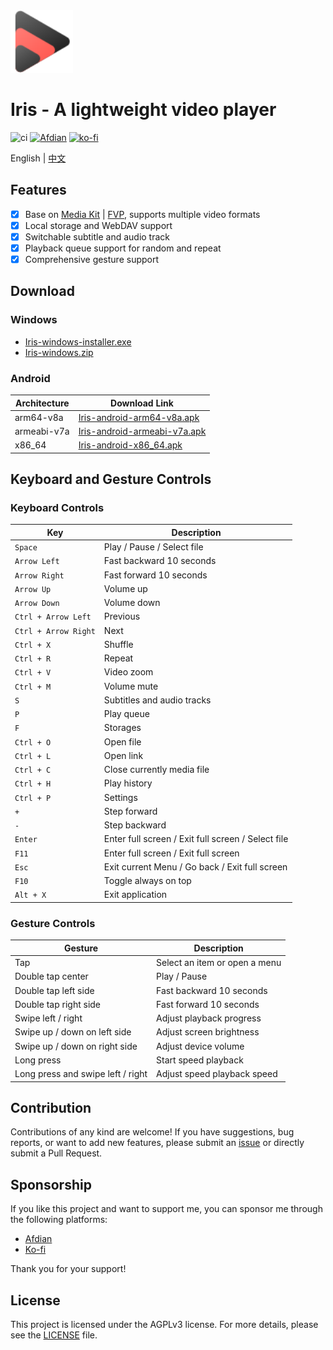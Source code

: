<img height="100px" width="100px" alt="icon" src="./assets/images/icon.svg"/>

# Iris - A lightweight video player

![ci](https://github.com/nini22P/Iris/actions/workflows/ci.yml/badge.svg)
<a href="https://afdian.com/a/nini22P"><img alt="Afdian" style="height: 30px;" src="https://pic1.afdiancdn.com/static/img/welcome/button-sponsorme.png"></a>
[![ko-fi](https://ko-fi.com/img/githubbutton_sm.svg)](https://ko-fi.com/nini22p)

English | [中文](./README_CN.md)

## Features

- [x] Base on [Media Kit](https://github.com/media-kit/media-kit) | [FVP](https://github.com/wang-bin/fvp), supports multiple video formats
- [x] Local storage and WebDAV support
- [x] Switchable subtitle and audio track
- [x] Playback queue support for random and repeat
- [x] Comprehensive gesture support

## Download

### Windows
- [Iris-windows-installer.exe](https://github.com/nini22P/Iris/releases/latest/download/Iris-windows-installer.exe)
- [Iris-windows.zip](https://github.com/nini22P/Iris/releases/latest/download/Iris-windows.zip)

### Android
| Architecture      | Download Link                                                            |
|-------------------|-------------------------------------------------------------------------|
| arm64-v8a         | [Iris-android-arm64-v8a.apk](https://github.com/nini22P/Iris/releases/latest/download/Iris-android-arm64-v8a.apk) |
| armeabi-v7a       | [Iris-android-armeabi-v7a.apk](https://github.com/nini22P/Iris/releases/latest/download/Iris-android-armeabi-v7a.apk) |
| x86_64            | [Iris-android-x86_64.apk](https://github.com/nini22P/Iris/releases/latest/download/Iris-android-x86_64.apk) |

## Keyboard and Gesture Controls

### Keyboard Controls
| Key                  | Description                              |
|----------------------|------------------------------------------|
| `Space`              | Play / Pause / Select file               |
| `Arrow Left`         | Fast backward 10 seconds                 |
| `Arrow Right`        | Fast forward 10 seconds                  |
| `Arrow Up`           | Volume up                                |
| `Arrow Down`         | Volume down                              |
| `Ctrl + Arrow Left`  | Previous                                 |
| `Ctrl + Arrow Right` | Next                                     |
| `Ctrl + X`           | Shuffle                                  |
| `Ctrl + R`           | Repeat                                   |
| `Ctrl + V`           | Video zoom                               |
| `Ctrl + M`           | Volume mute                              |
| `S`                  | Subtitles and audio tracks               |
| `P`                  | Play queue                               |
| `F`                  | Storages                                 |
| `Ctrl + O`           | Open file                                |
| `Ctrl + L`           | Open link                                |
| `Ctrl + C`           | Close currently media file               |
| `Ctrl + H`           | Play history                             |
| `Ctrl + P`           | Settings                                 |
| `+`                  | Step forward                             |
| `-`                  | Step backward                            |
| `Enter`              | Enter full screen / Exit full screen / Select file |
| `F11`                | Enter full screen / Exit full screen     |
| `Esc`                | Exit current Menu / Go back / Exit full screen |
| `F10`                | Toggle always on top                     |
| `Alt + X`            | Exit application                         |

### Gesture Controls
| Gesture                         | Description                              |
|---------------------------------|------------------------------------------|
| Tap                             | Select an item or open a menu            |
| Double tap center               | Play / Pause                             |
| Double tap left side            | Fast backward 10 seconds                 |
| Double tap right side           | Fast forward 10 seconds                  |
| Swipe left / right              | Adjust playback progress                 |
| Swipe up / down on left side    | Adjust screen brightness                 |
| Swipe up / down on right side   | Adjust device volume                     |
| Long press                      | Start speed playback                     |
| Long press and swipe left / right | Adjust speed playback speed            |

## Contribution

Contributions of any kind are welcome! If you have suggestions, bug reports, or want to add new features, please submit an [issue](https://github.com/nini22P/Iris/issues) or directly submit a Pull Request.

## Sponsorship

If you like this project and want to support me, you can sponsor me through the following platforms:

- [Afdian](https://afdian.com/a/nini22P)
- [Ko-fi](https://ko-fi.com/nini22p)

Thank you for your support!

## License

This project is licensed under the AGPLv3 license. For more details, please see the [LICENSE](./LICENSE) file.
